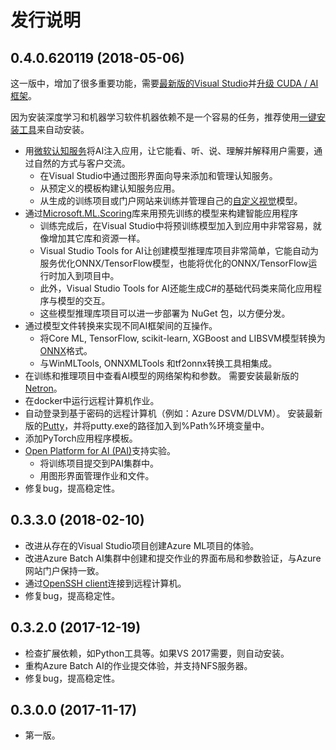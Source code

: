# 发行说明

## 0.4.0.620119 (2018-05-06)

这一版中，增加了很多重要功能，需要[最新版的Visual Studio](https://docs.microsoft.com/en-us/visualstudio/install/update-visual-studio)并[升级 CUDA / AI 框架](prepare-localmachine.md)。

因为安装深度学习和机器学习软件机器依赖不是一个容易的任务，推荐使用[一键安装工具](https://github.com/Microsoft/samples-for-ai/#using-a-one-click-installer-to-setup-deep-learning-frameworks)来自动安装。

- 用[微软认知服务](https://azure.microsoft.com/en-us/services/cognitive-services/)将AI注入应用，让它能看、听、说、理解并解释用户需要，通过自然的方式与客户交流。 
    - 在Visual Studio中通过图形界面向导来添加和管理认知服务。
    - 从预定义的模板构建认知服务应用。
    - 从生成的训练项目或门户网站来训练并管理自己的[自定义视觉](https://www.customvision.ai/)模型。
- 通过[Microsoft.ML.Scoring](https://www.nuget.org/packages/Microsoft.ML.Scoring/)库来用预先训练的模型来构建智能应用程序 
    - 训练完成后，在Visual Studio中将预训练模型加入到应用中非常容易，就像增加其它库和资源一样。
    - Visual Studio Tools for AI让创建模型推理库项目非常简单，它能自动为服务优化ONNX/TensorFlow模型，也能将优化的ONNX/TensorFlow运行时加入到项目中。
    - 此外，Visual Studio Tools for AI还能生成C#的基础代码类来简化应用程序与模型的交互。
    - 这些模型推理库项目可以进一步部署为 NuGet 包，以方便分发。
- 通过模型文件转换来实现不同AI框架间的互操作。 
    - 将Core ML, TensorFlow, scikit-learn, XGBoost and LIBSVM模型转换为[ONNX](https://onnx.ai/)格式。
    - 与WinMLTools, ONNXMLTools 和tf2onnx转换工具相集成。
- 在训练和推理项目中查看AI模型的网络架构和参数。 需要安装最新版的[Netron](https://github.com/lutzroeder/Netron/releases)。
- 在docker中运行远程计算机作业。
- 自动登录到基于密码的远程计算机（例如：Azure DSVM/DLVM）。 安装最新版的[Putty](https://www.chiark.greenend.org.uk/~sgtatham/putty/latest.html)，并将putty.exe的路径加入到%Path%环境变量中。
- 添加PyTorch应用程序模板。
- [Open Platform for AI (PAI)](https://github.com/Microsoft/pai)支持实验。 
    - 将训练项目提交到PAI集群中。
    - 用图形界面管理作业和文件。
- 修复bug，提高稳定性。

## 0.3.3.0 (2018-02-10)

- 改进从存在的Visual Studio项目创建Azure ML项目的体验。
- 改进Azure Batch AI集群中创建和提交作业的界面布局和参数验证，与Azure网站门户保持一致。
- 通过[OpenSSH client](https://github.com/PowerShell/Win32-OpenSSH)连接到远程计算机。
- 修复bug，提高稳定性。

## 0.3.2.0 (2017-12-19)

- 检查扩展依赖，如Python工具等。如果VS 2017需要，则自动安装。
- 重构Azure Batch AI的作业提交体验，并支持NFS服务器。
- 修复bug，提高稳定性。

## 0.3.0.0 (2017-11-17)

- 第一版。
